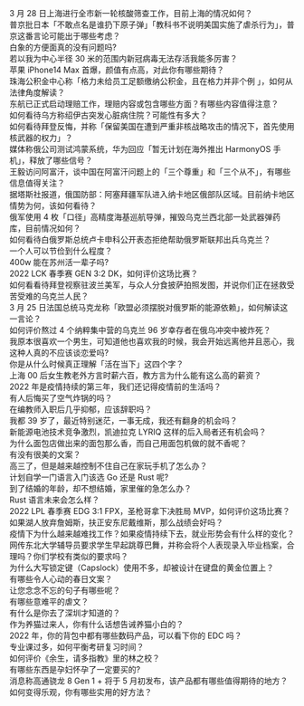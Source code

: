 3 月 28 日上海进行全市新一轮核酸筛查工作，目前上海的情况如何？  
普京批日本「不敢点名是谁扔下原子弹」「教科书不说明美国实施了虐杀行为」，普京这番言论可能出于哪些考虑？  
白象的方便面真的没有问题吗?  
若以我为中心半径 30 米的范围内新冠病毒无法存活我能多厉害？  
苹果 iPhone14 Max 首爆，颜值有点高，对此你有哪些期待？  
珠海公积金中心称「格力未给员工足额缴纳公积金，且在格力并非个例 」，如何从法律角度解读？  
东航已正式启动理赔工作，理赔内容或包含哪些方面？有哪些内容值得注意？  
如何看待乌方称绍伊古突发心脏病住院？可能性有多大？  
如何看待拜登反悔，并称「保留美国在遭到严重非核战略攻击的情况下，首先使用核武器的权力」？  
媒体称俄公司测试鸿蒙系统，华为回应「暂无计划在海外推出 HarmonyOS 手机」，释放了哪些信号？  
王毅访问阿富汗，谈中国在阿富汗问题上的「三个尊重」和「三个从不」，有哪些信息值得关注？  
据塔斯社报道，俄国防部：阿塞拜疆军队进入纳卡地区俄部队区域。目前纳卡地区情势为何，该如何看待？  
俄军使用 4 枚「口径」高精度海基巡航导弹，摧毁乌克兰西北部一处武器弹药库，目前情况如何？  
如何看待白俄罗斯总统卢卡申科公开表态拒绝帮助俄罗斯联邦出兵乌克兰？  
一个人可以节俭到什么程度？  
400w 能在苏州活一辈子吗?  
2022 LCK 春季赛 GEN 3:2 DK，如何评价这场比赛？  
如何看看待拜登视察驻波兰美军，与众人分食披萨拍照发图，并说你们正在拯救受苦受难的乌克兰人民？  
3 月 25 日法国总统马克龙称「欧盟必须摆脱对俄罗斯的能源依赖」，如何解读这一言论？  
如何评价熬过 4 个纳粹集中营的乌克兰 96 岁幸存者在俄乌冲突中被炸死？  
我原本很喜欢一个男生，可知道他也喜欢我的时候，我会开始远离他并且恶心，我这种人真的不应该谈恋爱吗?  
你是从什么时候真正理解「活在当下」这四个字？  
上海 00 后女生教老外方言时薪六百，教方言为什么能有这么高的薪资？  
2022 年是疫情持续的第三年，我们还记得疫情前的生活吗？  
有人后悔买了空气炸锅的吗？  
在编教师入职后几乎抑郁，应该辞职吗？  
我都 39 岁了，最近特别迷茫，一事无成，我还有翻身的机会吗？  
新能源电池技术竞争激烈，凯迪拉克 LYRIQ 这样的后入局者还有机会吗？  
为什么面包店做出来的面包那么香，而自己用面包机做的就不香呢？  
有没有很美的文案？  
高三了，但是越来越控制不住自己在家玩手机了怎么办？  
计划自学一门语言入门该选 Go 还是 Rust 呢?  
到了结婚的年龄，却不想结婚，家里催的急怎么办？  
Rust 语言未来会怎么样？  
2022 LPL 春季赛 EDG 3:1 FPX，圣枪哥拿下决胜局 MVP，如何评价这场比赛？  
如果湖人放弃詹姆斯，扶正安东尼戴维斯，那么战绩会好吗？  
疫情下为什么越来越难找工作？如果疫情持续下去，就业形势会有什么样的变化？  
网传东北大学辅导员要求学生早起跳尊巴舞，并称会将个人表现录入毕业档案，合理吗？你们学校有类似的要求吗？  
为什么大写锁定键（Capslock）使用不多，却被设计在键盘的黄金位置上？  
有哪些令人心动的春日文案？  
让您念念不忘的句子有哪些呢？  
有哪些意难平的虐文？  
有什么是你去了深圳才知道的？  
作为养猫过来人，你有什么话想告诫养猫小白的？  
2022 年，你的背包中都有哪些数码产品，可以看下你的 EDC 吗？  
专业课过多，如何平衡考研复习时间？  
如何评价《余生，请多指教》里的林之校？  
有哪些东西是孕妇怀孕了一定要买的?  
消息称高通骁龙 8 Gen 1 + 将于 5 月初发布，该产品都有哪些值得期待的地方？  
如何变得乐观，你有哪些实用的好方法？  
